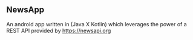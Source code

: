 ## NewsApp
An android app written in (Java X Kotlin) which leverages the power of a REST API provided by https://newsapi.org
